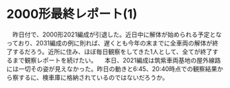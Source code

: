 # 2000形最終レポート(1)

<div class="section">　昨日付で、2000形2021編成が引退した。近日中に解体が始められる予定となっており、2031編成の例に則れば、遅くとも今年の末までに全車両の解体が終了するだろう。近所に住み、ほぼ毎日観察をしてきた1人として、全てが終了するまで観察レポートを続けたい。 　本日、2021編成は筑紫車両基地の屋外線路には一切その姿が見えなかった。昨日の動きと6:45、20:40時点での観察結果から察するに、検車庫に格納されているのではないだろうか。</div>